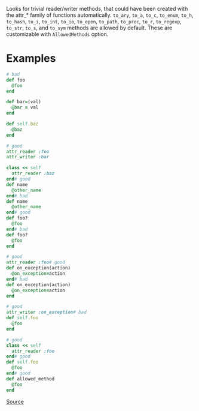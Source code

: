 
Looks for trivial reader/writer methods, that could
have been created with the attr_* family of functions automatically.
`to_ary`, `to_a`, `to_c`, `to_enum`, `to_h`, `to_hash`, `to_i`, `to_int`, `to_io`,
`to_open`, `to_path`, `to_proc`, `to_r`, `to_regexp`, `to_str`, `to_s`, and `to_sym` methods
are allowed by default. These are customizable with `AllowedMethods` option.

# Examples

```ruby
# bad
def foo
  @foo
end

def bar=(val)
  @bar = val
end

def self.baz
  @baz
end

# good
attr_reader :foo
attr_writer :bar

class << self
  attr_reader :baz
end# good
def name
  @other_name
end# bad
def name
  @other_name
end# good
def foo?
  @foo
end# bad
def foo?
  @foo
end

# good
attr_reader :foo# good
def on_exception(action)
  @on_exception=action
end# bad
def on_exception(action)
  @on_exception=action
end

# good
attr_writer :on_exception# bad
def self.foo
  @foo
end

# good
class << self
  attr_reader :foo
end# good
def self.foo
  @foo
end# good
def allowed_method
  @foo
end
```

[Source](http://www.rubydoc.info/gems/rubocop/RuboCop/Cop/Style/TrivialAccessors)